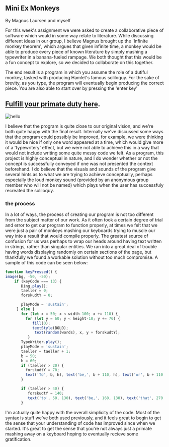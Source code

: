 ## Mini Ex Monkeys 
By Magnus Laursen and myself 

For this week's assignment we were asked to create a collaborative piece of software which would in some way relate to literature. 
While discussing different ideas in our group, I believe Magnus brought up the 'Infinite monkey theorem', which argues that given infinite time, a monkey would be able to produce every piece of known literature by simply mashing a typewriter in a banana-fueled rampage. We both thought that this would be a fun concept to explore, so we decided to collaborate on this together. 

The end result is a program in which you assume the role of a dutiful monkey, tasked with producing Hamlet's famous soliloquy. For the sake of brevity, as you type, the program will eventually begin producing the correct piece. You are also able to start over by pressing the 'enter key' 


## [Fulfill your primate duty here](https://cdn.rawgit.com/MartinfraDD/Aesthetic-Programming/cb0222ff/Mini%20Exercises/Mini%20Ex%207/Literature/index.html).

![hello](https://i.imgur.com/Xpu08Wb.png) 

I believe that the program is quite close to our original vision, and we're both quite happy with the final result. Internally we've discussed some ways that the program could possibly be improved, for example, we were thinking it would be nice if only one word appeared at a time, which would give more of a 'typewritery' effect, but we were not able to achieve this in a way that would not include writing some quite messy code we felt. As a program, this project is highly conceptual in nature, and I do wonder whether or not the concept is successfully conveyed if one was not presented the context beforehand. I do believe that the visuals and sounds of the program give several hints as to what we are trying to achieve conceptually, perhaps especially the loud monkey sound (provided by an anonymous group member who will not be named) which plays when the user has successfuly recreated the soliloquy. 


### the process

In a lot of ways, the process of creating our program is not too different from the subject matter of our work. As it often took a certain degree of trial and error to get our program to function properly, at times we felt that we were just a pair of monkeys mashing our keyboards trying to muscle our way into a result that would compile properly. The greatest source of confusion for us was perhaps to wrap our heads around having text written in strings, rather than singular entities. We ran into a great deal of trouble having words displaying randomly on certain sections of the page, but thankfully we found a workable solution without too much compromise. A sample of this code can be seen below: 

```javascript
function keyPressed() {
image(bg, -50, -50);
    if (keyCode === 13) {
       Ding.play();
       taeller = 0;
       forskudtY = 0;

       playMode = 'sustain';
     } else {
       for (let x = 50; x < width-100; x += 110) {
         for (let y = 60; y < height-10; y += 70) {
            fill(0);
            textStyle(BOLD);
             text(random(words), x, y + forskudtY);
          }
       TypeWriter.play();
       playMode = 'sustain';
       taeller = taeller + 1;
       b = 50;
       h = 60;
       if (taeller > 20) {
         forskudtY = 70;
         text('To', b, h), text('be,', b + 110, h), text('or', b + 110 * 2, h), text('not', b + 110 * 3, h);
       }

       if (taeller > 40) {
          forskudtY = 140;
          text('to', 50, 130), text('be,', 160, 130), text('that', 270, 130), text('is', 380, 130);
       }

```
I'm actually quite happy with the overall simplicity of the code. Most of the syntax is stuff we've both used previously, and it feels great to begin to get the sense that your understanding of code has improved since when we started. It's great to get the sense that you're not always just a primate mashing away on a keyboard hoping to eventually recieve some gratification. 


